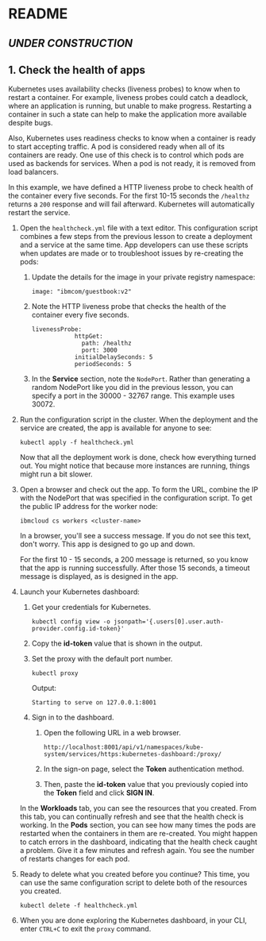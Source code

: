 # README

##  _**UNDER CONSTRUCTION**_ 

## 1. Check the health of apps

Kubernetes uses availability checks \(liveness probes\) to know when to restart a container. For example, liveness probes could catch a deadlock, where an application is running, but unable to make progress. Restarting a container in such a state can help to make the application more available despite bugs.

Also, Kubernetes uses readiness checks to know when a container is ready to start accepting traffic. A pod is considered ready when all of its containers are ready. One use of this check is to control which pods are used as backends for services. When a pod is not ready, it is removed from load balancers.

In this example, we have defined a HTTP liveness probe to check health of the container every five seconds. For the first 10-15 seconds the `/healthz` returns a `200` response and will fail afterward. Kubernetes will automatically restart the service.

1. Open the `healthcheck.yml` file with a text editor. This configuration script combines a few steps from the previous lesson to create a deployment and a service at the same time. App developers can use these scripts when updates are made or to troubleshoot issues by re-creating the pods:
   1. Update the details for the image in your private registry namespace:

      ```text
      image: "ibmcom/guestbook:v2"
      ```

   2. Note the HTTP liveness probe that checks the health of the container every five seconds.

      ```text
      livenessProbe:
                  httpGet:
                    path: /healthz
                    port: 3000
                  initialDelaySeconds: 5
                  periodSeconds: 5
      ```

   3. In the **Service** section, note the `NodePort`. Rather than generating a random NodePort like you did in the previous lesson, you can specify a port in the 30000 - 32767 range. This example uses 30072.
2. Run the configuration script in the cluster. When the deployment and the service are created, the app is available for anyone to see:

   ```text
   kubectl apply -f healthcheck.yml
   ```

   Now that all the deployment work is done, check how everything turned out. You might notice that because more instances are running, things might run a bit slower.

3. Open a browser and check out the app. To form the URL, combine the IP with the NodePort that was specified in the configuration script. To get the public IP address for the worker node:

   ```text
   ibmcloud cs workers <cluster-name>
   ```

   In a browser, you'll see a success message. If you do not see this text, don't worry. This app is designed to go up and down.

   For the first 10 - 15 seconds, a 200 message is returned, so you know that the app is running successfully. After those 15 seconds, a timeout message is displayed, as is designed in the app.

4. Launch your Kubernetes dashboard:

   1. Get your credentials for Kubernetes.

      ```text
      kubectl config view -o jsonpath='{.users[0].user.auth-provider.config.id-token}'
      ```

   2. Copy the **id-token** value that is shown in the output.
   3. Set the proxy with the default port number.

      ```text
      kubectl proxy
      ```

      Output:

      ```text
      Starting to serve on 127.0.0.1:8001
      ```

   4. Sign in to the dashboard.
      1. Open the following URL in a web browser.

         ```text
         http://localhost:8001/api/v1/namespaces/kube-system/services/https:kubernetes-dashboard:/proxy/
         ```

      2. In the sign-on page, select the **Token** authentication method.
      3. Then, paste the **id-token** value that you previously copied into the **Token** field and click **SIGN IN**.

   In the **Workloads** tab, you can see the resources that you created. From this tab, you can continually refresh and see that the health check is working. In the **Pods** section, you can see how many times the pods are restarted when the containers in them are re-created. You might happen to catch errors in the dashboard, indicating that the health check caught a problem. Give it a few minutes and refresh again. You see the number of restarts changes for each pod.

5. Ready to delete what you created before you continue? This time, you can use the same configuration script to delete both of the resources you created.

   `kubectl delete -f healthcheck.yml`

6. When you are done exploring the Kubernetes dashboard, in your CLI, enter `CTRL+C` to exit the `proxy` command.


